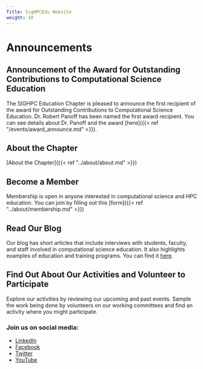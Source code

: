 ```yaml
---
Title: SigHPCEdu Website
weight: 10
---
```


# Announcements

## Announcement of the Award for Outstanding Contributions to Computational Science Education

The SIGHPC Education Chapter is pleased to announce the first recipient of the award for Outstanding Contributions to Computational Science Education.  Dr. Robert Panoff has been named the first award recipient.  You can see details about Dr. Panoff and the award [here]({{< ref "/events/award_announce.md" >}}).

## About the Chapter

[About the Chapter]({{< ref "../about/about.md" >}})

## Become a Member

Membership is open in anyone interested in computational science and HPC education.  You can join by filling out this [form]({{< ref "../about/membership.md" >}})

## Read Our Blog

Our blog has short articles that include interviews with students, faculty, and staff involved in computational science education.  It also highlights examples of education and training programs.  You can find it [here](http://sighpceducation.hosting.acm.org/wp/).

## Find Out About Our Activities and Volunteer to Participate

Explore our activities by reviewing our upcoming and past events.  Sample the work being done by volunteers on our working committees and find an activity where you might participate.

### Join us on social media:

* [LinkedIn](https://www.linkedin.com/groups/12019017)
* [Facebook](https://www.facebook.com/sighpcedu/)
* [Twitter](https://twitter.com/sighpcedu)
* [YouTube](https://www.youtube.com/channel/UCHrmHj6nFfkhlxPv18LpBzw?view_as=subscriber)

